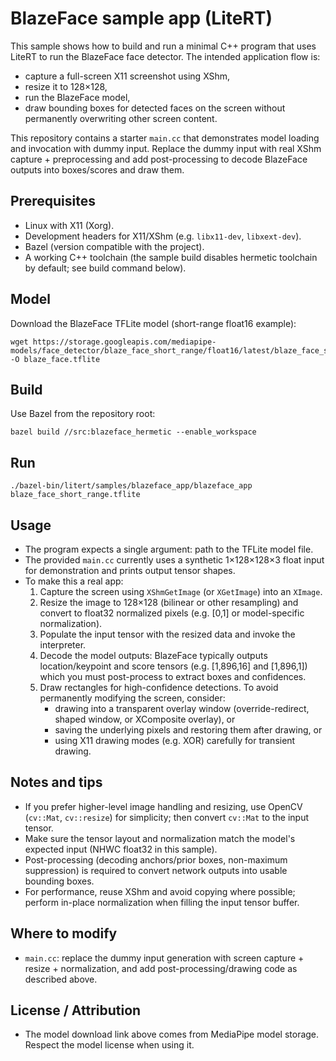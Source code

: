 # BlazeFace sample app (LiteRT)

This sample shows how to build and run a minimal C++ program that uses LiteRT to run the BlazeFace face detector. The intended application flow is:

- capture a full-screen X11 screenshot using XShm,
- resize it to 128×128,
- run the BlazeFace model,
- draw bounding boxes for detected faces on the screen without permanently overwriting other screen content.

This repository contains a starter `main.cc` that demonstrates model loading and invocation with dummy input. Replace the dummy input with real XShm capture + preprocessing and add post-processing to decode BlazeFace outputs into boxes/scores and draw them.

## Prerequisites
- Linux with X11 (Xorg).
- Development headers for X11/XShm (e.g. `libx11-dev`, `libxext-dev`).
- Bazel (version compatible with the project).
- A working C++ toolchain (the sample build disables hermetic toolchain by default; see build command below).

## Model
Download the BlazeFace TFLite model (short-range float16 example):
```
wget https://storage.googleapis.com/mediapipe-models/face_detector/blaze_face_short_range/float16/latest/blaze_face_short_range.tflite -O blaze_face.tflite
```

## Build
Use Bazel from the repository root:
```
bazel build //src:blazeface_hermetic --enable_workspace
```

## Run
```
./bazel-bin/litert/samples/blazeface_app/blazeface_app blaze_face_short_range.tflite
```

## Usage
- The program expects a single argument: path to the TFLite model file.
- The provided `main.cc` currently uses a synthetic 1×128×128×3 float input for demonstration and prints output tensor shapes.
- To make this a real app:
  1. Capture the screen using `XShmGetImage` (or `XGetImage`) into an `XImage`.
  2. Resize the image to 128×128 (bilinear or other resampling) and convert to float32 normalized pixels (e.g. [0,1] or model-specific normalization).
  3. Populate the input tensor with the resized data and invoke the interpreter.
  4. Decode the model outputs: BlazeFace typically outputs location/keypoint and score tensors (e.g. [1,896,16] and [1,896,1]) which you must post-process to extract boxes and confidences.
  5. Draw rectangles for high-confidence detections. To avoid permanently modifying the screen, consider:
     - drawing into a transparent overlay window (override-redirect, shaped window, or XComposite overlay), or
     - saving the underlying pixels and restoring them after drawing, or
     - using X11 drawing modes (e.g. XOR) carefully for transient drawing.

## Notes and tips
- If you prefer higher-level image handling and resizing, use OpenCV (`cv::Mat`, `cv::resize`) for simplicity; then convert `cv::Mat` to the input tensor.
- Make sure the tensor layout and normalization match the model's expected input (NHWC float32 in this sample).
- Post-processing (decoding anchors/prior boxes, non-maximum suppression) is required to convert network outputs into usable bounding boxes.
- For performance, reuse XShm and avoid copying where possible; perform in-place normalization when filling the input tensor buffer.

## Where to modify
- `main.cc`: replace the dummy input generation with screen capture + resize + normalization, and add post-processing/drawing code as described above.

## License / Attribution
- The model download link above comes from MediaPipe model storage. Respect the model license when using it.
